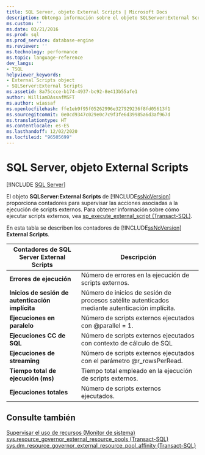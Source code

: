 ```yaml
---
title: SQL Server, objeto External Scripts | Microsoft Docs
description: Obtenga información sobre el objeto SQLServer:External Scripts, que proporciona contadores para supervisar las acciones asociadas a la ejecución de scripts externos.
ms.custom: ''
ms.date: 03/21/2016
ms.prod: sql
ms.prod_service: database-engine
ms.reviewer: ''
ms.technology: performance
ms.topic: language-reference
dev_langs:
- TSQL
helpviewer_keywords:
- External Scripts object
- SQLServer:External Scripts
ms.assetid: 8a75ccce-b174-4937-bc92-8e413b55afe1
author: WilliamDAssafMSFT
ms.author: wiassaf
ms.openlocfilehash: ffe1eb9f95f05262996e327929236f8fd05613f1
ms.sourcegitcommit: 0e0cd9347c029e0c7c9f3fe6d39985a6d3af967d
ms.translationtype: HT
ms.contentlocale: es-ES
ms.lasthandoff: 12/02/2020
ms.locfileid: "96505699"
---
```

# <a name="sql-server-external-scripts-object"></a>SQL Server, objeto External Scripts
 [!INCLUDE [SQL Server](../../includes/applies-to-version/sqlserver.md)]

  El objeto **SQLServer:External Scripts** de [!INCLUDE[ssNoVersion](../../includes/ssnoversion-md.md)] proporciona contadores para supervisar las acciones asociadas a la ejecución de scripts externos. Para obtener información sobre cómo ejecutar scripts externos, vea [sp_execute_external_script &#40;Transact-SQL&#41;](../../relational-databases/system-stored-procedures/sp-execute-external-script-transact-sql.md).  
  
 En esta tabla se describen los contadores de [!INCLUDE[ssNoVersion](../../includes/ssnoversion-md.md)] **External Scripts**.  
  
|Contadores de SQL Server External Scripts|Descripción|  
|------------------------------------------|-----------------|  
|**Errores de ejecución**|Número de errores en la ejecución de scripts externos.|  
|**Inicios de sesión de autenticación implícita**|Número de inicios de sesión de procesos satélite autenticados mediante autenticación implícita.|  
|**Ejecuciones en paralelo**|Número de scripts externos ejecutados con @parallel = 1.|  
|**Ejecuciones CC de SQL**|Número de scripts externos ejecutados con contexto de cálculo de SQL|  
|**Ejecuciones de streaming**|Número de scripts externos ejecutados con el parámetro @r_rowsPerRead.|  
|**Tiempo total de ejecución (ms)**|Tiempo total empleado en la ejecución de scripts externos.|  
|**Ejecuciones totales**|Número de scripts externos ejecutados.|  
  
## <a name="see-also"></a>Consulte también  
 [Supervisar el uso de recursos &#40;Monitor de sistema&#41;](../../relational-databases/performance-monitor/monitor-resource-usage-system-monitor.md)   
 [sys.resource_governor_external_resource_pools &#40;Transact-SQL&#41;](../../relational-databases/system-catalog-views/sys-resource-governor-external-resource-pools-transact-sql.md)   
 [sys.dm_resource_governor_external_resource_pool_affinity &#40;Transact-SQL&#41;](../../relational-databases/system-dynamic-management-views/sys-dm-resource-governor-external-resource-pool-affinity-transact-sql.md)  
  
  
